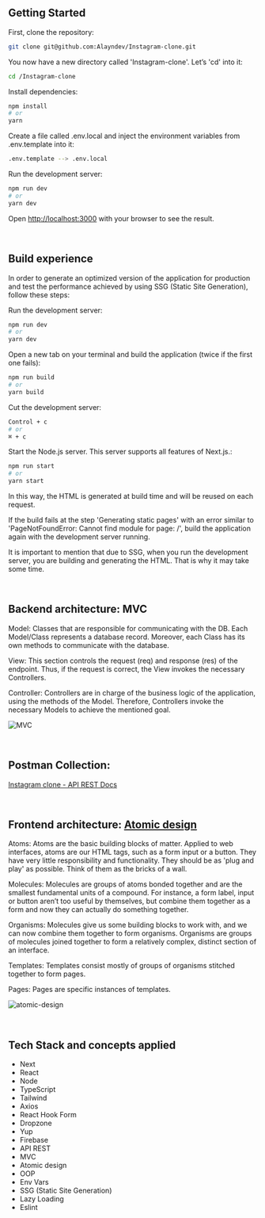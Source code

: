 ## Getting Started

First, clone the repository:

```bash
git clone git@github.com:Alayndev/Instagram-clone.git
```
You now have a new directory called 'Instagram-clone'. Let’s 'cd' into it:

```bash
cd /Instagram-clone
```

Install dependencies:

```bash
npm install
# or
yarn
```

Create a file called .env.local and inject the environment variables from .env.template into it:

```bash
.env.template --> .env.local
```

Run the development server:

```bash
npm run dev
# or
yarn dev
```

Open [http://localhost:3000](http://localhost:3000) with your browser to see the result.

<br/>


## Build experience

In order to generate an optimized version of the application for production and test the performance achieved by using SSG (Static Site Generation), follow these steps:

Run the development server:

```bash
npm run dev
# or
yarn dev
```

Open a new tab on your terminal and build the application (twice if the first one fails):

```bash
npm run build
# or
yarn build
```

Cut the development server:

```bash
Control + c
# or
⌘ + c
```

Start the Node.js server. This server supports all features of Next.js.:

```bash
npm run start
# or
yarn start
```

In this way, the HTML is generated at build time and will be reused on each request. 

If the build fails at the step 'Generating static pages' with an error similar to 'PageNotFoundError: Cannot find module for page: /', build the application again with the development server running.

It is important to mention that due to SSG, when you run the development server, you are building and generating the HTML. That is why it may take some time.

<br/>


## Backend architecture: MVC

Model: Classes that are responsible for communicating with the DB. Each Model/Class represents a database record. Moreover, each Class has its own methods to communicate with the database.

View: This section controls the request (req) and response (res) of the endpoint. Thus, if the request is correct, the View invokes the necessary Controllers.

Controller: Controllers are in charge of the business logic of the application, using the methods of the Model. Therefore, Controllers invoke the necessary Models to achieve the mentioned goal.

![MVC](https://user-images.githubusercontent.com/84744435/188996667-33991f4f-2893-42bf-90a0-352f4bcbb0b3.png)

<br/>

## Postman Collection:

[Instagram clone - API REST Docs](https://documenter.getpostman.com/view/17990146/VVBZPiWp)

<br/>

## Frontend architecture: [Atomic design](https://bradfrost.com/blog/post/atomic-web-design/)


Atoms: Atoms are the basic building blocks of matter. Applied to web interfaces, atoms are our HTML tags, such as a form input or a button. They have very little responsibility and functionality. They should be as 'plug and play' as possible. Think of them as the bricks of a wall.

Molecules: Molecules are groups of atoms bonded together and are the smallest fundamental units of a compound. For instance, a form label, input or button aren’t too useful by themselves, but combine them together as a form and now they can actually do something together.

Organisms: Molecules give us some building blocks to work with, and we can now combine them together to form organisms. Organisms are groups of molecules joined together to form a relatively complex, distinct section of an interface.

Templates: Templates consist mostly of groups of organisms stitched together to form pages.

Pages: Pages are specific instances of templates. 

![atomic-design](https://user-images.githubusercontent.com/84744435/189000998-1907e06b-3993-4f4c-9b65-3ae9d1142205.png)




<br/>

## Tech Stack and concepts applied

- Next
- React
- Node
- TypeScript
- Tailwind
- Axios
- React Hook Form
- Dropzone
- Yup
- Firebase
- API REST
- MVC
- Atomic design
- OOP
- Env Vars
- SSG (Static Site Generation)
- Lazy Loading
- Eslint
